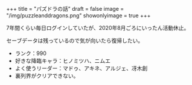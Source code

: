 +++
title = "パズドラの話"
draft = false
image = "/img/puzzleanddragons.png"
showonlyimage = true
+++

7年間くらい毎日ログインしていたが、2020年8月ごろにいったん活動休止。
<!--more-->

セーブデータは残っているので気が向いたら復帰したい。

* ランク：990
* 好きな降臨キャラ：ヒノミツハ、ニムエ
* よく使うリーダー：マドゥ、アキネ、アルジェ、冴木創
* 裏列界がクリアできない。



